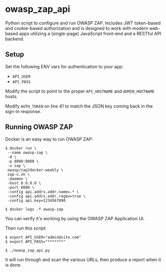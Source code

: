 # owasp_zap_api
Python script to configure and run OWASP ZAP. Includes JWT token-based and cookie-based authorization and is designed 
to work with modern web-based apps utilizing a (single-page) JavaScript front-end and a RESTful API backend.

## Setup
Set the following ENV vars for authentication to your app:

* `API_USER`
* `API_PASS`

Modify the script to point to the proper `API_HOSTNAME` and `ADMIN_HOSTNAME` hosts.

Modify `AUTH_TOKEN` on line 41 to match the JSON key coming back in the sign-in response.


## Running OWASP ZAP
Docker is an easy way to run OWASP ZAP:

    $ docker run \
     --name owasp-zap \
     -d \
     -p 8080:8080 \
     -u zap \
     owasp/zap2docker-weekly \
     zap-x.sh \
     -daemon \
     -host 0.0.0.0 \
     -port 8080 \
     -config api.addrs.addr.name=.* \
     -config api.addrs.addr.regex=true \
     -config api.key=1234567890
    
    $ docker logs -f owasp-zap

You can verify it's working by using the OWASP ZAP Application UI.

Then run this script:

    $ export API_USER="admin@site.com"
    $ export API_PASS="*******"

    $ ./owasp_zap_api.py

It will run through and scan the various URLs, then produce a report when it is done.

